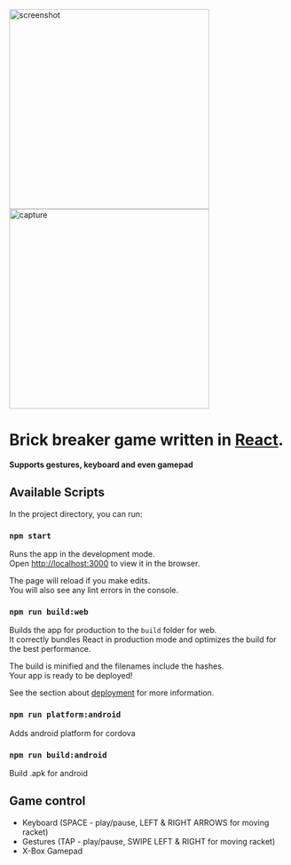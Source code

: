 <img src="https://user-images.githubusercontent.com/56827695/134165368-d78d8792-5c6b-48cb-a2d6-be52444df62b.png" width="360" alt="screenshot">
<img src="https://user-images.githubusercontent.com/34154535/142383511-d887739d-1c13-4a57-bac0-ef9df7865658.gif" width="360" alt="capture">

# Brick breaker game written in [React](https://reactjs.org/).
**Supports gestures, keyboard and even gamepad**

## Available Scripts

In the project directory, you can run:

### `npm start`

Runs the app in the development mode.<br />
Open [http://localhost:3000](http://localhost:3000) to view it in the browser.

The page will reload if you make edits.<br />
You will also see any lint errors in the console.

### `npm run build:web`

Builds the app for production to the `build` folder for web.<br />
It correctly bundles React in production mode and optimizes the build for the best performance.

The build is minified and the filenames include the hashes.<br />
Your app is ready to be deployed!

See the section about [deployment](https://facebook.github.io/create-react-app/docs/deployment) for more information.

### `npm run platform:android`

Adds android platform for cordova

### `npm run build:android`

Build .apk for android

## Game control
* Keyboard (SPACE - play/pause, LEFT & RIGHT ARROWS for moving racket)
* Gestures (TAP - play/pause, SWIPE LEFT & RIGHT for moving racket)
* X-Box Gamepad
